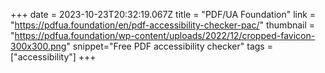 +++
date = 2023-10-23T20:32:19.067Z
title = "PDF/UA Foundation"
link = "https://pdfua.foundation/en/pdf-accessibility-checker-pac/"
thumbnail = "https://pdfua.foundation/wp-content/uploads/2022/12/cropped-favicon-300x300.png"
snippet="Free PDF accessibility checker"
tags = ["accessibility"]
+++
